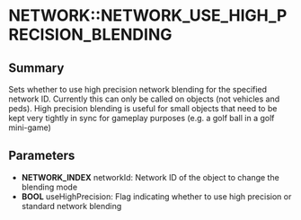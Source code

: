 # NETWORK::NETWORK_USE_HIGH_PRECISION_BLENDING

## Summary
Sets whether to use high precision network blending for the specified network ID. Currently this can only be
called on objects (not vehicles and peds). High precision blending is useful for small objects that need to be kept
very tightly in sync for gameplay purposes (e.g. a golf ball in a golf mini-game)

## Parameters
* **NETWORK_INDEX** networkId: Network ID of the object to change the blending mode
* **BOOL** useHighPrecision: Flag indicating whether to use high precision or standard network blending